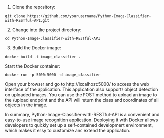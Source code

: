 1. Clone the repository:
```
git clone https://github.com/yourusername/Python-Image-Classifier-with-RESTful-API.git
```
2. Change into the project directory:
```
cd Python-Image-Classifier-with-RESTful-API
```
3. Build the Docker image:
```
docker build -t image_classifier .
```
Start the Docker container:
```
docker run -p 5000:5000 -d image_classifier
```

Open your browser and go to http://localhost:5000/ to access the web interface of the application.
This application also supports object detection on uploaded images. You can use the POST method to upload an image to the /upload endpoint and the API will return the class and coordinates of all objects in the image.

In summary, Python-Image-Classifier-with-RESTful-API is a convenient and easy-to-use image recognition application. Deploying it with Docker allows developers to quickly set up a self-contained development environment, which makes it easy to customize and extend the application.
